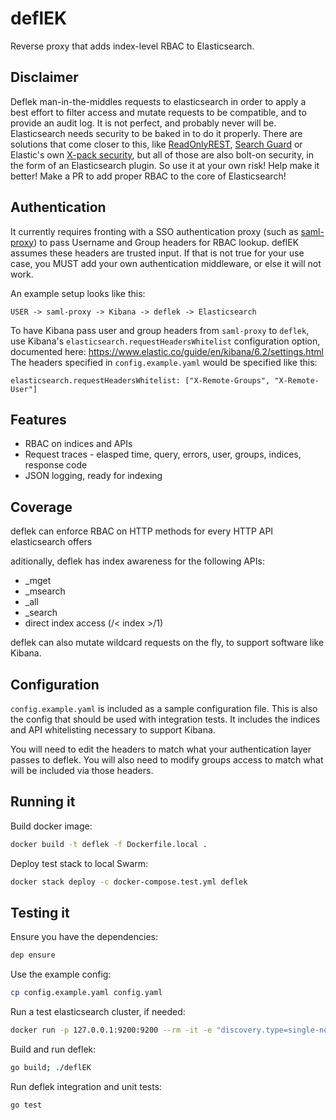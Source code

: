 # deflEK

Reverse proxy that adds index-level RBAC to Elasticsearch.

## Disclaimer

Deflek man-in-the-middles requests to elasticsearch in order to apply a best effort to filter access
and mutate requests to be compatible, and to provide an audit log. It is not perfect, and probably never will be. Elasticsearch needs security to be baked in to do it properly. There are solutions that come closer to this,
like [ReadOnlyREST](https://github.com/sscarduzio/elasticsearch-readonlyrest-plugin), [Search Guard](https://github.com/floragunncom/search-guard) or Elastic's own [X-pack security](https://www.elastic.co/guide/en/x-pack/current/xpack-security.html), but all of those are also bolt-on security, in
the form of an Elasticsearch plugin. So use it at your own risk! Help make it better! Make a PR to add proper RBAC
to the core of Elasticsearch!

## Authentication

It currently requires fronting with a SSO authentication proxy (such as [saml-proxy](https://github.com/dustin-decker/saml-proxy)) to pass Username and Group headers for RBAC lookup. deflEK assumes these headers are trusted input. If that is not true for your use case, you MUST add your own authentication middleware, or else it will not work.

An example setup looks like this:

`USER -> saml-proxy -> Kibana -> deflek -> Elasticsearch`

To have Kibana pass user and group headers from `saml-proxy` to `deflek`, use Kibana's `elasticsearch.requestHeadersWhitelist` configuration option, documented here: https://www.elastic.co/guide/en/kibana/6.2/settings.html
The headers specified in `config.example.yaml` would be specified like this:

```
elasticsearch.requestHeadersWhitelist: ["X-Remote-Groups", "X-Remote-User"]
```

## Features

- RBAC on indices and APIs
- Request traces - elasped time, query, errors, user, groups, indices, response code
- JSON logging, ready for indexing

## Coverage

deflek can enforce RBAC on HTTP methods for every HTTP API elasticsearch offers

aditionally, deflek has index awareness for the following APIs:

- _mget
- _msearch
- _all
- _search
- direct index access (/< index >/1)

deflek can also mutate wildcard requests on the fly, to support software like Kibana.

## Configuration

`config.example.yaml` is included as a sample configuration file. This is also the config that should be used with integration tests. It includes the indices and API whitelisting necessary to support Kibana.

You will need to edit the headers to match what your authentication layer passes to deflek. You will also need to modify groups access to match what will be included via those headers.

## Running it

Build docker image:

``` bash
docker build -t deflek -f Dockerfile.local .
```

Deploy test stack to local Swarm:

``` bash
docker stack deploy -c docker-compose.test.yml deflek
```

## Testing it

Ensure you have the dependencies:

``` bash
dep ensure
```

Use the example config:

``` bash
cp config.example.yaml config.yaml
```

Run a test elasticsearch cluster, if needed:

``` bash
docker run -p 127.0.0.1:9200:9200 --rm -it -e "discovery.type=single-node" -v esdata1:/usr/share/elasticsearch/data docker.elastic.co/elasticsearch/elasticsearch-oss:6.2.1
```

Build and run deflek:

``` bash
go build; ./deflEK
```

Run deflek integration and unit tests:

``` bash
go test
```